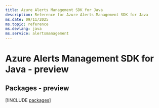```yaml
---
title: Azure Alerts Management SDK for Java
description: Reference for Azure Alerts Management SDK for Java
ms.date: 09/11/2025
ms.topic: reference
ms.devlang: java
ms.service: alertsmanagement
---
```

# Azure Alerts Management SDK for Java - preview
## Packages - preview
[!INCLUDE [packages](alerts-management-index.md)]